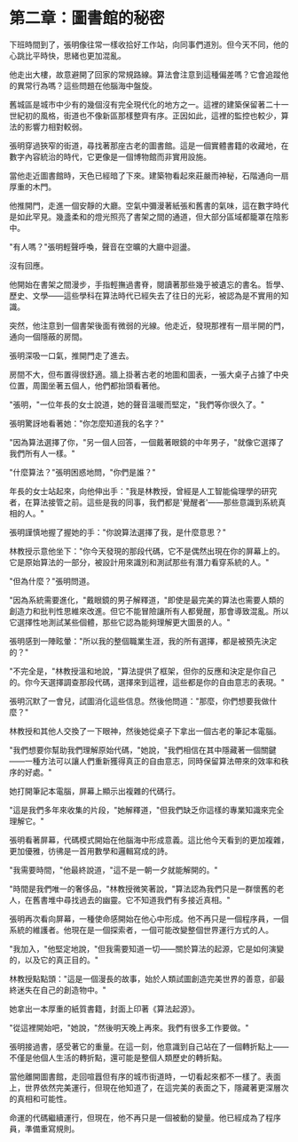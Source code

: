 # 第二章：圖書館的秘密

下班時間到了，張明像往常一樣收拾好工作站，向同事們道別。但今天不同，他的心跳比平時快，思緒也更加混亂。

他走出大樓，故意避開了回家的常規路線。算法會注意到這種偏差嗎？它會追蹤他的異常行為嗎？這些問題在他腦海中盤旋。

舊城區是城市中少有的幾個沒有完全現代化的地方之一。這裡的建築保留著二十一世紀初的風格，街道也不像新區那樣整齊有序。正因如此，這裡的監控也較少，算法的影響力相對較弱。

張明穿過狹窄的街道，尋找著那座古老的圖書館。這是一個實體書籍的收藏地，在數字內容統治的時代，它更像是一個博物館而非實用設施。

當他走近圖書館時，天色已經暗了下來。建築物看起來莊嚴而神秘，石階通向一扇厚重的木門。

他推開門，走進一個安靜的大廳。空氣中彌漫著紙張和舊書的氣味，這在數字時代是如此罕見。幾盞柔和的燈光照亮了書架之間的通道，但大部分區域都籠罩在陰影中。

"有人嗎？"張明輕聲呼喚，聲音在空曠的大廳中迴盪。

沒有回應。

他開始在書架之間漫步，手指輕撫過書脊，閱讀著那些幾乎被遺忘的書名。哲學、歷史、文學——這些學科在算法時代已經失去了往日的光彩，被認為是不實用的知識。

突然，他注意到一個書架後面有微弱的光線。他走近，發現那裡有一扇半開的門，通向一個隱蔽的房間。

張明深吸一口氣，推開門走了進去。

房間不大，但布置得很舒適。牆上掛著古老的地圖和圖表，一張大桌子占據了中央位置，周圍坐著五個人，他們都抬頭看著他。

"張明，"一位年長的女士說道，她的聲音溫暖而堅定，"我們等你很久了。"

張明驚訝地看著她："你怎麼知道我的名字？"

"因為算法選擇了你，"另一個人回答，一個戴著眼鏡的中年男子，"就像它選擇了我們所有人一樣。"

"什麼算法？"張明困惑地問，"你們是誰？"

年長的女士站起來，向他伸出手："我是林教授，曾經是人工智能倫理學的研究者，在算法接管之前。這些是我的同事，我們都是'覺醒者'——那些意識到系統真相的人。"

張明謹慎地握了握她的手："你說算法選擇了我，是什麼意思？"

林教授示意他坐下："你今天發現的那段代碼，它不是偶然出現在你的屏幕上的。它是原始算法的一部分，被設計用來識別和測試那些有潛力看穿系統的人。"

"但為什麼？"張明問道。

"因為系統需要進化，"戴眼鏡的男子解釋道，"即使是最完美的算法也需要人類的創造力和批判性思維來改進。但它不能冒險讓所有人都覺醒，那會導致混亂。所以它選擇性地測試某些個體，那些它認為能夠理解更大圖景的人。"

張明感到一陣眩暈："所以我的整個職業生涯，我的所有選擇，都是被預先決定的？"

"不完全是，"林教授溫和地說，"算法提供了框架，但你的反應和決定是你自己的。你今天選擇調查那段代碼，選擇來到這裡，這些都是你的自由意志的表現。"

張明沉默了一會兒，試圖消化這些信息。然後他問道："那麼，你們想要我做什麼？"

林教授和其他人交換了一下眼神，然後她從桌子下拿出一個古老的筆記本電腦。

"我們想要你幫助我們理解原始代碼，"她說，"我們相信在其中隱藏著一個關鍵——一種方法可以讓人們重新獲得真正的自由意志，同時保留算法帶來的效率和秩序的好處。"

她打開筆記本電腦，屏幕上顯示出複雜的代碼行。

"這是我們多年來收集的片段，"她解釋道，"但我們缺乏你這樣的專業知識來完全理解它。"

張明看著屏幕，代碼模式開始在他腦海中形成意義。這比他今天看到的更加複雜，更加優雅，彷彿是一首用數學和邏輯寫成的詩。

"我需要時間，"他最終說道，"這不是一朝一夕就能解開的。"

"時間是我們唯一的奢侈品，"林教授微笑著說，"算法認為我們只是一群懷舊的老人，在舊書堆中尋找過去的幽靈。它不知道我們有多接近真相。"

張明再次看向屏幕，一種使命感開始在他心中形成。他不再只是一個程序員，一個系統的維護者。他現在是一個探索者，一個可能改變整個世界運行方式的人。

"我加入，"他堅定地說，"但我需要知道一切——關於算法的起源，它是如何演變的，以及它的真正目的。"

林教授點點頭："這是一個漫長的故事，始於人類試圖創造完美世界的善意，卻最終迷失在自己的創造物中。"

她拿出一本厚重的紙質書籍，封面上印著《算法起源》。

"從這裡開始吧，"她說，"然後明天晚上再來。我們有很多工作要做。"

張明接過書，感受著它的重量。在這一刻，他意識到自己站在了一個轉折點上——不僅是他個人生活的轉折點，還可能是整個人類歷史的轉折點。

當他離開圖書館，走回喧囂但有序的城市街道時，一切看起來都不一樣了。表面上，世界依然完美運行，但現在他知道了，在這完美的表面之下，隱藏著更深層次的真相和可能性。

命運的代碼繼續運行，但現在，他不再只是一個被動的變量。他已經成為了程序員，準備重寫規則。


